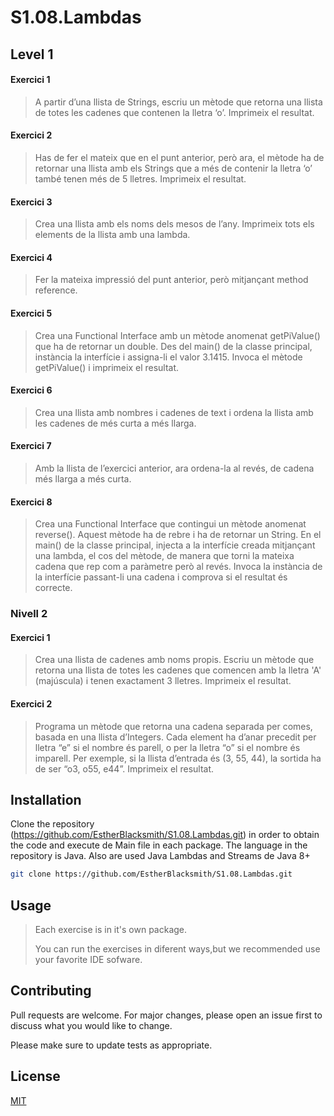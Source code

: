 # S1.08.Lambdas

## Level 1

#### Exercici 1
>A partir d’una llista de Strings, escriu un mètode que retorna una llista de totes les cadenes que contenen la lletra ‘o’. Imprimeix el resultat.

#### Exercici 2
>Has de fer el mateix que en el punt anterior, però ara, el mètode ha de retornar una llista amb els Strings que a més de contenir la lletra ‘o’ també tenen més de 5 lletres. Imprimeix el resultat.

#### Exercici 3
>Crea una llista amb els noms dels mesos de l’any. Imprimeix tots els elements de la llista amb una lambda.

#### Exercici 4
>Fer la mateixa impressió del punt anterior, però mitjançant method reference. 

#### Exercici 5
>Crea una Functional Interface amb un mètode anomenat getPiValue() que ha de retornar un double. Des del main() de la classe principal, instància la interfície i assigna-li el valor 3.1415. Invoca el mètode getPiValue() i imprimeix el resultat.

#### Exercici 6
>Crea una llista amb nombres i cadenes de text i ordena la llista amb les cadenes de més curta a més llarga.

#### Exercici 7
>Amb la llista de l’exercici anterior, ara ordena-la al revés, de cadena més llarga a més curta.

#### Exercici 8
>Crea una Functional Interface que contingui un mètode anomenat reverse().
>Aquest mètode ha de rebre i ha de retornar un String. En el main() de la classe principal, injecta a la interfície creada mitjançant una lambda, el cos del mètode, de manera que torni la mateixa cadena que rep com a paràmetre però al revés.
>Invoca la instància de la interfície passant-li una cadena i comprova si el resultat és correcte.

### Nivell 2

#### Exercici 1
>Crea una llista de cadenes amb noms propis. Escriu un mètode que retorna una llista de totes les cadenes que comencen amb la lletra 'A' (majúscula) i  tenen exactament 3 lletres. Imprimeix el resultat. 

#### Exercici 2
>Programa un mètode que retorna una cadena separada per comes, basada en una llista d’Integers. Cada element ha d’anar precedit per lletra “e” si el nombre és parell, o per la lletra “o” si el nombre és imparell. Per exemple, si la llista d’entrada és (3, 55, 44), la sortida ha de ser “o3, o55, e44”. Imprimeix el resultat.

## Installation

Clone the repository (https://github.com/EstherBlacksmith/S1.08.Lambdas.git) in order to obtain the code and execute de
Main file in each package.
The language in the repository is Java.
Also are used Java Lambdas and Streams de Java 8+

```bash
git clone https://github.com/EstherBlacksmith/S1.08.Lambdas.git
```

## Usage

>Each exercise is in it's own package.
>
>You can run the exercises in diferent ways,but we recommended use your favorite IDE sofware.

## Contributing

Pull requests are welcome. For major changes, please open an issue first
to discuss what you would like to change.

Please make sure to update tests as appropriate.

## License

[MIT](https://choosealicense.com/licenses/mit/)

